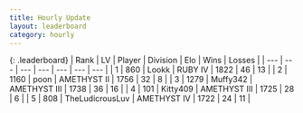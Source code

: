 ```yaml
---
title: Hourly Update
layout: leaderboard
category: hourly
---
```


{: .leaderboard}
| Rank | LV | Player | Division | Elo | Wins | Losses |
| --- | --- | --- | --- | --- | --- | --- |
| <span data-change="0">1</span> | 860 | <span title="ID: 675058">Lookk</span> | RUBY IV | <span data-change="37">1822</span> | <span data-change="7">46</span> | <span data-change="2">13</span> |
| <span data-change="0">2</span> | 1160 | <span title="ID: 540690">poon</span> | AMETHYST II | <span data-change="0">1756</span> | <span data-change="0">32</span> | <span data-change="0">8</span> |
| <span data-change="0">3</span> | 1279 | <span title="ID: 720567">Muffy342</span> | AMETHYST III | <span data-change="9">1738</span> | <span data-change="4">36</span> | <span data-change="2">16</span> |
| <span data-change="0">4</span> | 101 | <span title="ID: 459203">Kitty409</span> | AMETHYST III | <span data-change="0">1725</span> | <span data-change="0">28</span> | <span data-change="0">6</span> |
| <span data-change="18">5</span> | 808 | <span title="ID: 390615">TheLudicrousLuv</span> | AMETHYST IV | <span data-change="95">1722</span> | <span data-change="8">24</span> | <span data-change="1">11</span> |